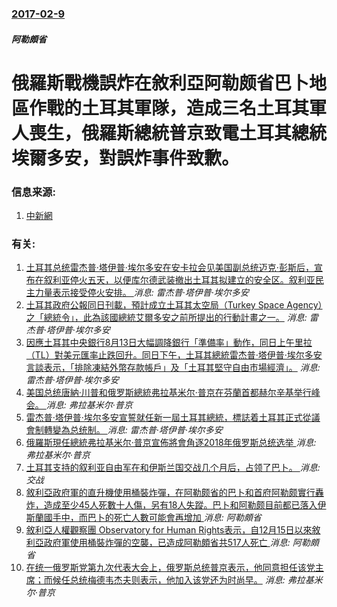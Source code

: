 ### [2017-02-9](/news/2017/02/9/index.md)

##### 阿勒頗省
# 俄羅斯戰機誤炸在敘利亞阿勒颇省巴卜地區作戰的土耳其軍隊，造成三名土耳其軍人喪生，俄羅斯總統普京致電土耳其總統埃爾多安，對誤炸事件致歉。 




### 信息来源:

1. [中新網](http://www.chinanews.com/gj/2017/02-10/8145837.shtml)

### 有关:

1. [土耳其总统雷杰普·塔伊普·埃尔多安在安卡拉会见美国副总统迈克·彭斯后，宣布在叙利亚停火五天，以便库尔德武装撤出土耳其拟建立的安全区。叙利亚民主力量表示接受停火安排。 ](/zh/news/2019/10/17/土耳其总统雷杰普-塔伊普-埃尔多安在安卡拉会见美国副总统迈克-彭斯后-宣布在叙利亚停火五天-以便库尔德武装撤出土耳其拟建.md) _消息: 雷杰普·塔伊普·埃尔多安_
2. [土耳其政府公報同日刊載，預計成立土耳其太空局（Turkey Space Agency）之「總統令」，此為該國總統艾爾多安之前所提出的行動計畫之一。](/zh/news/2018/12/13/土耳其政府公報同日刊載-預計成立土耳其太空局-Turkey-Space-Agency-之-總統令-此為該國總統艾爾多安.md) _消息: 雷杰普·塔伊普·埃尔多安_
3. [因應土耳其中央銀行8月13日大幅調降銀行「準備率」動作，同日上午里拉（TL）對美元匯率止跌回升。同日下午，土耳其總統雷杰普·塔伊普·埃尔多安言談表示，「排除凍結外幣存款帳戶」及「土耳其堅守自由市場經濟」。](/zh/news/2018/08/14/因應土耳其中央銀行8月13日大幅調降銀行-準備率-動作-同日上午里拉-TL-對美元匯率止跌回升-同日下午-土耳其總統雷杰.md) _消息: 雷杰普·塔伊普·埃尔多安_
4. [美国总统唐納·川普和俄罗斯總統弗拉基米尔·普京在芬蘭首都赫尔辛基举行峰会。 ](/zh/news/2018/07/16/美国总统唐納-川普和俄罗斯總統弗拉基米尔-普京在芬蘭首都赫尔辛基举行峰会.md) _消息: 弗拉基米尔·普京_
5. [雷杰普·塔伊普·埃尔多安宣誓就任新一屆土耳其總統，標誌着土耳其正式從議會制轉變為总统制。 ](/zh/news/2018/07/9/雷杰普-塔伊普-埃尔多安宣誓就任新一屆土耳其總統-標誌着土耳其正式從議會制轉變為总统制.md) _消息: 雷杰普·塔伊普·埃尔多安_
6. [俄羅斯現任總統弗拉基米尔·普京宣佈將會角逐2018年俄罗斯总统选举 ](/zh/news/2017/12/6/俄羅斯現任總統弗拉基米尔-普京宣佈將會角逐2018年俄罗斯总统选举.md) _消息: 弗拉基米尔·普京_
7. [土耳其支持的叙利亚自由军在和伊斯兰国交战几个月后，占领了巴卜。 ](/zh/news/2017/02/23/土耳其支持的叙利亚自由军在和伊斯兰国交战几个月后-占领了巴卜.md) _消息: 交战_
8. [敘利亞政府軍的直升機使用桶裝炸彈，在阿勒颇省的巴卜和首府阿勒颇實行轟炸，造成至少45人死數十人傷，另有18人失蹤。巴卜和阿勒颇目前都已落入伊斯蘭國手中，而巴卜的死亡人數可能會再增加 ](/zh/news/2015/05/30/敘利亞政府軍的直升機使用桶裝炸彈-在阿勒颇省的巴卜和首府阿勒颇實行轟炸-造成至少45人死數十人傷-另有18人失蹤-巴卜和.md) _消息: 阿勒頗省_
9. [ 敘利亞人權觀察團 Observatory for Human Rights表示，自12月15日以來敘利亞政府軍使用桶裝炸彈的空襲，已造成阿勒頗省共517人死亡 ](/zh/news/2013/12/29/敘利亞人權觀察團-Observatory-for-Human-Rights表示-自12月15日以來敘利亞政府軍使用桶裝.md) _消息: 阿勒頗省_
10. [在统一俄罗斯党第九次代表大会上，俄罗斯总统普京表示，他同意担任该党主席；而候任总统梅德韦杰夫则表示，他加入该党还为时尚早。](/zh/news/2008/04/15/在统一俄罗斯党第九次代表大会上-俄罗斯总统普京表示-他同意担任该党主席-而候任总统梅德韦杰夫则表示-他加入该党还为时尚早.md) _消息: 弗拉基米尔·普京_
